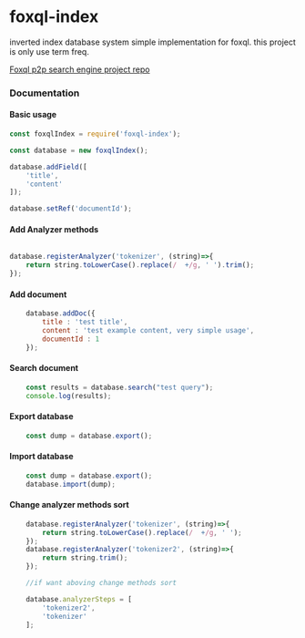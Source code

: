 # foxql-index
inverted index database system simple implementation for foxql.
this project is only use term freq.

[Foxql p2p search engine project repo](https://github.com/boraozer/foxql "Foxql p2p search engine project repo")

### Documentation
#### Basic usage
``` javascript
const foxqlIndex = require('foxql-index');

const database = new foxqlIndex();

database.addField([
    'title',
    'content'
]);

database.setRef('documentId');
```

#### Add Analyzer methods
``` javascript

database.registerAnalyzer('tokenizer', (string)=>{
    return string.toLowerCase().replace(/  +/g, ' ').trim();
}); 

```

#### Add document
``` javascript 
    database.addDoc({
        title : 'test title',
        content : 'test example content, very simple usage',
        documentId : 1
    });
```

#### Search document
``` javascript 
    const results = database.search("test query");
    console.log(results);
```


#### Export database
``` javascript
    const dump = database.export();
```

#### Import database
``` javascript
    const dump = database.export();
    database.import(dump);
```

#### Change analyzer methods sort
``` javascript
    database.registerAnalyzer('tokenizer', (string)=>{
        return string.toLowerCase().replace(/  +/g, ' ');
    }); 
    database.registerAnalyzer('tokenizer2', (string)=>{
        return string.trim();
    }); 

    //if want aboving change methods sort

    database.analyzerSteps = [
        'tokenizer2',
        'tokenizer'
    ];
    
```